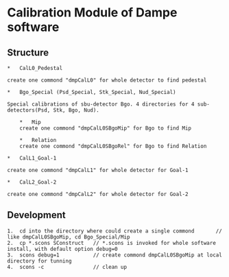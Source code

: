 
#   Calibration  Module of Dampe software


##  Structure

    *   CalL0_Pedestal

    create one commond "dmpCalL0" for whole detector to find pedestal

    *   Bgo_Special (Psd_Special, Stk_Special, Nud_Special)

    Special calibrations of sbu-detector Bgo. 4 directories for 4 sub-detectors(Psd, Stk, Bgo, Nud).

        *   Mip
        create one commond "dmpCalL0SBgoMip" for Bgo to find Mip

        *   Relation
        create one commond "dmpCalL0SBgoRel" for Bgo to find Relation

    *   CalL1_Goal-1

    create one commond "dmpCalL1" for whole detector for Goal-1

    *   CalL2_Goal-2

    create one commond "dmpCalL2" for whole detector for Goal-2


##  Development

    1.  cd into the directory where could create a single commond       // like dmpCalL0SBgoMip, cd Bgo_Special/Mip
    2.  cp *.scons SConstruct   // *.scons is invoked for whole software install, with default option debug=0
    3.  scons debug=1           // create commond dmpCalL0SBgoMip at local directory for tunning
    4.  scons -c                // clean up


